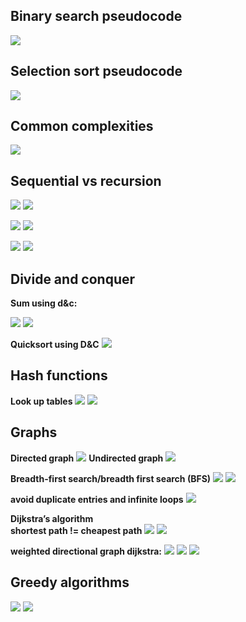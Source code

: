 ## Binary search pseudocode
![](/Images/20240401100413.png)

## Selection sort pseudocode
![](/Images/20240401100510.png)

## Common complexities
![](/Images/20240401101508.png)

 ## Sequential vs recursion

![](/Images/20240401121807.png)
![](/Images/20240401121820.png)

![](/Images/20240401121833.png)
![](/Images/20240401121842.png)

![](/Images/20240401121911.png)
![](/Images/20240401121927.png)

## Divide and conquer
**Sum using d&c:**

![](/Images/20240401122111.png)
![](/Images/20240401122118.png)

**Quicksort using D&C**
![](/Images/20240401122207.png)

## Hash functions
**Look up tables**
![](/Images/20240401122808.png)
![](/Images/20240401122818.png)

## Graphs
**Directed graph**
![](/Images/20240401123036.png)
**Undirected graph**
![](/Images/20240401123046.png)

**Breadth-first search/breadth first search (BFS)**
![](/Images/20240401123200.png)
![](/Images/20240401123207.png)

**avoid duplicate entries and infinite loops**
![](/Images/20240401123220.png)

**Dijkstra’s algorithm  
shortest path != cheapest path**
![](/Images/20240401123504.png)
![](/Images/20240401123521.png)

**weighted directional graph dijkstra:**
![](/Images/20240401123607.png)
![](/Images/20240401123615.png)
![](/Images/20240401123625.png)

## Greedy algorithms
![](/Images/20240401140600.png)
![](/Images/20240401140614.png)

